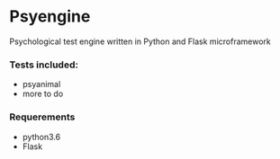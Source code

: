 # Psyengine

Psychological test engine written in Python and Flask microframework

### Tests included:
* psyanimal
* more to do

### Requerements

* python3.6
* Flask
